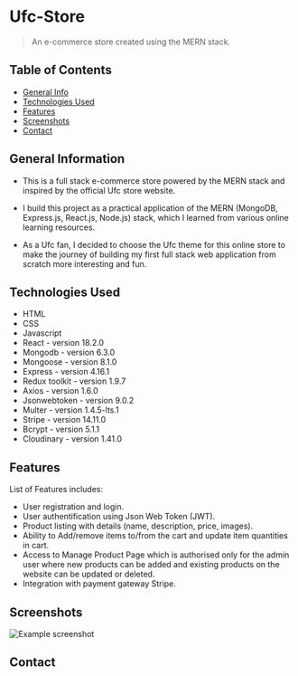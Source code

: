# Ufc-Store
> An e-commerce store  created using the MERN stack.
 

## Table of Contents
* [General Info](#general-information)
* [Technologies Used](#technologies-used)
* [Features](#features)
* [Screenshots](#screenshots)
* [Contact](#contact)



## General Information
- This is a full stack e-commerce store powered by the MERN stack and inspired by the official Ufc store website.

- I build this project as a practical application of the MERN (MongoDB, Express.js, React.js, Node.js) stack, which I learned from  various online learning resources.

- As a Ufc fan, I decided to choose the Ufc theme for this online store to make the journey of building my first full stack web application from scratch more interesting and fun.


## Technologies Used
- HTML
- CSS
- Javascript
- React - version 18.2.0
- Mongodb - version 6.3.0
- Mongoose - version 8.1.0
- Express - version 4.16.1
- Redux toolkit - version 1.9.7
- Axios - version 1.6.0
- Jsonwebtoken - version 9.0.2
- Multer - version 1.4.5-lts.1
- Stripe - version 14.11.0
- Bcrypt - version 5.1.1
- Cloudinary - version 1.41.0




## Features
List of Features includes:
- User registration and login.
- User authentification using Json Web Token (JWT).
- Product listing with details (name, description, price, images).
- Ability to Add/remove items to/from the cart and update item quantities in cart.
- Access to  Manage Product Page which is authorised only for the admin user where new products can be added and          existing products on the website can be updated or deleted.
- Integration with payment gateway Stripe.



## Screenshots
![Example screenshot](./img/screenshot.png)
<!-- If you have screenshots you'd like to share, include them here. -->


## Contact